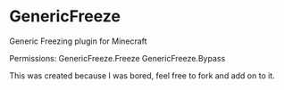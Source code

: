 # GenericFreeze
Generic Freezing plugin for Minecraft

Permissions: 
GenericFreeze.Freeze
GenericFreeze.Bypass

This was created because I was bored, feel free to fork and add on to it.
